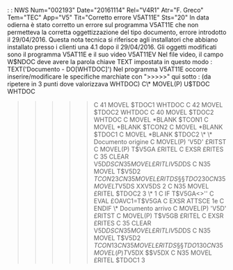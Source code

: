  :  : NWS Num="002193" Date="20161114" Rel="V4R1" Atr="F. Greco" Tem="TEC" App="V5" Tit="Corretto errore V5AT11E" Sts="20"
In data odierna è stato corretto un errore sul programma V5AT11E che non permetteva la corretta oggettizzazione del tipo documento, errore introdotto il 29/04/2016.
Questa nota tecnica si riferisce agli installatori che abbiano installato presso i clienti una 4.1
dopo il 29/04/2016.
Gli oggetti modificati sono il programma V5AT11E e il suo video V5AT11EV Nel file video, il campo W$NDOC deve avere la parola chiave TEXT impostata in questo modo : 
TEXT('Documento                    -
DO[WHTDOC]')
Nel programma V5AT11E occorre inserire/modificare le specifiche marchiate con ">>>>>" qui sotto : 
     (da ripetere in 3 punti dove valorizzava WHTDOC)
     C\*                  MOVEL(P)  U$TDOC        WHTDOC
>>>>>C   41              MOVEL     $TDOC1        WHTDOC
>>>>>C   42              MOVEL     $TDOC2        WHTDOC
>>>>>C   40              MOVEL     $TDOC2        WHTDOC
     C                   MOVEL     \*BLANK        $TCON1
     C                   MOVEL     \*BLANK        $TCON2
>>>>>C                   MOVEL     \*BLANK        $TDOC1
>>>>>C                   MOVEL     \*BLANK        $TDOC2
      \*
      \* Documento origine
     C                   MOVEL(P)  'V5D'         £RITST
     C                   MOVEL(P)  T$V5GA        £RITEL
     C                   EXSR      £RITES
     C   35              CLEAR                   V5D$DS
     C  N35              MOVEL     £RITLI        V5D$DS
     C  N35              MOVEL     T$V5D2        $TCON2            3
     C  N35              MOVEL     £RITDS        §§TDO2           30
     C  N35              MOVEL     T$V5DS        XXV5DS            2
>>>>>C  N35              MOVEL     £RITEL        $TDOC2            3
      \*
1    C                   IF        T$V5GA<>''
     C                   EVAL      £OAVC1=T$V5GA
     C                   EXSR      ATTSCE
1e   C                   ENDIF
      \* Documento arrivo
     C                   MOVEL(P)  'V5D'         £RITST
     C                   MOVEL(P)  T$V5GB        £RITEL
     C                   EXSR      £RITES
     C   35              CLEAR                   V5D$DS
     C  N35              MOVEL     £RITLI        V5D$DS
     C  N35              MOVEL     T$V5D2        $TCON1            3
     C  N35              MOVEL     £RITDS        §§TDO1           30
     C  N35              MOVEL(P)  T$V5DX        $$V5DX
>>>>>C  N35              MOVEL     £RITEL        $TDOC1            3
